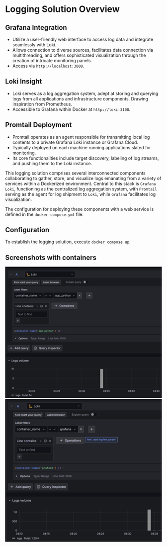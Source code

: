 # Logging Solution Overview

## Grafana Integration
- Utilize a user-friendly web interface to access log data and integrate seamlessly with Loki.
- Allows connection to diverse sources, facilitates data connection via multithreading, and offers sophisticated visualization through the creation of intricate monitoring panels.
- Access via `http://localhost:3000`.

## Loki Insight
- Loki serves as a log aggregation system, adept at storing and querying logs from all applications and infrastructure components. Drawing inspiration from Prometheus.
- Accessible to Grafana within Docker at `http://loki:3100`.

## Promtail Deployment
- Promtail operates as an agent responsible for transmitting local log contents to a private Grafana Loki instance or Grafana Cloud.
- Typically deployed on each machine running applications slated for monitoring.
- Its core functionalities include target discovery, labeling of log streams, and pushing them to the Loki instance.

This logging solution comprises several interconnected components collaborating to gather, store, and visualize logs emanating from a variety of services within a Dockerized environment. Central to this stack is `Grafana Loki`, functioning as the centralized log aggregation system, with `Promtail` serving as the agent for log shipment to `Loki`, while `Grafana` facilitates log visualization.

The configuration for deploying these components with a web service is defined in the `docker-compose.yml` file.


## Configuration

To establish the logging solution, execute `docker compose up`.

## Screenshots with containers
![](app.png)
![](grafana.png)
